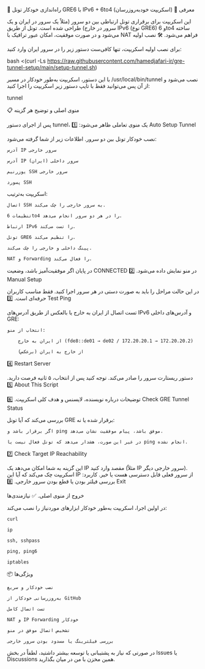 🎯 راه‌اندازی خودکار تونل GRE6 با IPv6 + 6to4 (اسکریپت خودبه‌روزرسان)
📌 معرفی

این اسکریپت برای برقراری تونل ارتباطی بین دو سرور (مثلاً یک سرور در ایران و یک سرور در خارج) طراحی شده است. تونل از طریق IPv6 (نوع GRE6) و 6to4 ساخته می‌شود و در صورت موفقیت، امکان عبور ترافیک با NAT فراهم می‌شود.
🛠 نصب اولیه

برای نصب اولیه اسکریپت، تنها کافی‌ست دستور زیر را در سرور ایران وارد کنید:

bash <(curl -Ls https://raw.githubusercontent.com/hamedjafari-ir/gre-tunnel-setup/main/setup-tunnel.sh)

با این دستور، اسکریپت به‌طور خودکار در مسیر /usr/local/bin/tunnel نصب می‌شود و از آن پس می‌توانید فقط با تایپ دستور زیر اسکریپت را اجرا کنید:

tunnel

📋 منوی اصلی و توضیح هر گزینه

پس از اجرای دستور tunnel، یک منوی تعاملی ظاهر می‌شود:
1️⃣ Auto Setup Tunnel

نصب خودکار تونل بین دو سرور. اطلاعات زیر از شما گرفته می‌شود:

    آدرس IP سرور خارجی

    آدرس IP سرور داخلی (ایران)

    یوزرنیم SSH سرور خارجی

    پسورد SSH

اسکریپت به‌ترتیب:

    اتصال SSH به سرور خارجی را چک می‌کند.

    تنظیمات 6to4 را در هر دو سرور انجام می‌دهد.

    ارتباط IPv6 را تست می‌کند.

    تونل GRE6 را تنظیم می‌کند.

    پینگ داخلی و خارجی را چک می‌کند.

    NAT و Forwarding را فعال می‌کند.

در پایان اگر موفقیت‌آمیز باشد، وضعیت CONNECTED در منو نمایش داده می‌شود.
2️⃣ Manual Setup

در این حالت مراحل را باید به صورت دستی در هر سرور اجرا کنید. فقط مناسب کاربران حرفه‌ای است.
3️⃣ Test Ping

تست اتصال از ایران به خارج یا بالعکس از طریق آدرس‌های IPv6 و آدرس‌های داخلی GRE:

    انتخاب از منو:

        از ایران به خارج (fde8::de01 → de02 / 172.20.20.1 → 172.20.20.2)

        از خارج به ایران (برعکس)

4️⃣ Restart Server

دستور ریستارت سرور را صادر می‌کند. توجه کنید پس از انتخاب، ۵ ثانیه فرصت دارید.
5️⃣ About This Script

توضیحات درباره نویسنده، لایسنس و هدف کلی اسکریپت.
6️⃣ Check GRE Tunnel Status

بررسی می‌کند که آیا تونل GRE برقرار شده یا نه:

    اگر برقرار باشد و ping موفق باشد، پیام موفقیت نشان می‌دهد.

    در غیر این صورت، هشدار می‌دهد که تونل فعال نیست یا ping انجام نشده.

7️⃣ Check Target IP Reachability

این گزینه به شما امکان می‌دهد یک IP مقصد وارد کنید (مثلاً IP سرور خارجی دیگر). اسکریپت چک می‌کند که آیا این IP از سرور فعلی قابل دسترسی هست یا خیر.
کاربرد: بررسی فیلتر بودن یا قطع بودن سرور خارجی.
8️⃣ Exit

خروج از منوی اصلی.
✅ نیازمندی‌ها

در اولین اجرا، اسکریپت به‌طور خودکار ابزارهای موردنیاز را نصب می‌کند:

    curl

    ip

    ssh, sshpass

    ping, ping6

    iptables

📦 ویژگی‌ها

    نصب خودکار و سریع

    به‌روزرسانی خودکار از GitHub

    تست اتصال کامل

    NAT و IP Forwarding خودکار

    تشخیص اتصال موفق در منو

    بررسی فیلترینگ یا مسدود بودن سرور خارجی

در صورتی که نیاز به پشتیبانی یا توسعه بیشتر داشتید، لطفاً در بخش Issues یا Discussions همین مخزن با من در میان بگذارید.
